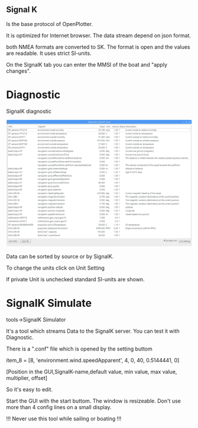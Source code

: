 ## Signal K

Is the base protocol of OpenPlotter.

It is optimized for Internet browser. The data stream depend on json format.

both NMEA formats are converted to SK. The format is open and the values are readable. It uses strict SI-units.

On the SignalK tab you can enter the MMSI of the boat and "apply changes".

# Diagnostic

SignalK diagnostic

![](/assets/SK-diagnostic.jpg)

Data can be sorted by source or by SignalK.

To change the units click on Unit  Setting

If private Unit is unchecked standard SI-units are shown.

# SignalK Simulate

tools-&gt;SignalK Simulator

It's a tool which streams Data to the SignalK server. You can test it with Diagnostic.

There is a ".conf" file which is opened by the setting buttom

item\_8 = \[8, 'environment.wind.speedApparent', 4, 0, 40, 0.5144441, 0\]

\[Position in the GUI,SignalK-name,default value, min value, max value, multiplier, offset\]

So it's easy to edit.

Start the GUI with the start buttom. The window is resizeable. Don't use more than 4 config lines on a small display.

!!! Never use this tool while sailing or boating !!!

